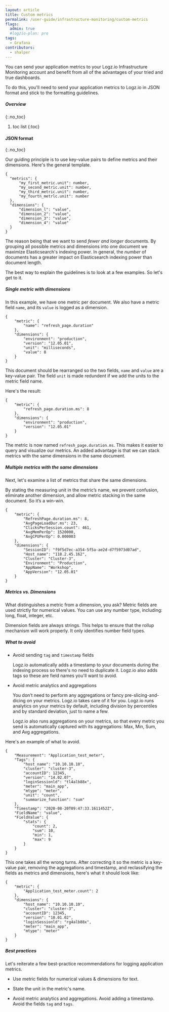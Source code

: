 ```yaml
---
layout: article
title: Custom metrics
permalink: /user-guide/infrastructure-monitoring/custom-metrics
flags:
  admin: true
  #logzio-plan: pro
tags:
  - Grafana
contributors:
  - shalper
---
```


You can send your application metrics to your Logz.io Infrastructure Monitoring account and benefit from all of the advantages of your tried and true dashboards.

To do this, you'll need to send your application metrics to Logz.io in JSON format and stick to the formatting guidelines.

##### Overview
{:.no_toc}

1. toc list
{:toc}

#### JSON format
{:.no_toc}

Our guiding principle is to use key-value pairs to define metrics and their dimensions.
Here's the general template.

  ```
  {
	"metrics": {
		"my_first_metric.unit": number,
		"my_second_metric.unit": number,
		"my_third_metric.unit": number,
		"my_fourtn_metrlc.unit": number
	},
	"dimensions": {
		"dimension_l": "value",
		"dimension_2": "value",
		"dimension_3": "value",
		"dimension_4": "value"
	}
  }
  ```

The reason being that we want to send _fewer and longer_ documents. 
By grouping all possible metrics and dimensions into one document we maximize Elasticsearch's indexing power. In general, the _number_ of documents has a greater impact on Elasticsearch indexing power than document length.

The best way to explain the guidelines is to look at a few examples. So let's get to it.

<div class="tasklist">

##### Single metric with dimensions

In this example, we have one metric per document. We also have a metric field `name`, and its `value` is logged as a dimension.

```
{
    "metric": {
        "name": "refresh_page.duration"
    },
    "dimensions": {
        "environment": "production",
        "version": "12.05.01",
        "unit": "milliseconds",
        "value": 8
    }
}
```

This document should be rearranged so the two fields, `name` and `value` are a key-value pair. The field `unit` is made redundent if we add the units to the metric field name.

Here's the result:

```
{
    "metric": {
        "refresh_page.duration.ms": 8
    },
    "dimensions": {
        "environment": "production",
        "version": "12.05.01"
    }
}
```

The metric is now named `refresh_page.duration.ms`. This makes it easier to query and visualize our metrics. An added advantage is that we can stack metrics with the same dimensions in the same document.

##### Multiple metrics with the same dimensions

Next, let's examine a list of metrics that share the same dimensions.

By stating the measuring unit in the metric’s name, we prevent confusion, eliminate another dimension, and allow metric stacking in the same document. So it’s a win-win.

```
{
	"metric": {
		"RefreshPage.duration.ms": 8,
		"AvgPageLoadDur.ms": 23,
		"ClicksPerSession.count": 461,
		"AvgMemPerOp": 1520000,
		"AvgCPUPerOp": 0.000003
	},
	"dimensions": {
		"SessionID": "f9f5d7ec-a354-5f5a-ae2d-d7f5973d07ad",
		"Host_name": "118.2.45.162",
		"Cluster": "Cluster-3",
		"Environment": "Production",
		"AppName": "Workshop",
		"AppVersion": "12.05.01"
	}
}
```

##### Metrics vs. Dimensions

What distinguishes a metric from a dimension, you ask?
Metric fields are used strictly for numerical values. You can use any number type, including: long, float, integer, etc.

Dimension fields are always strings. This helps to ensure that the rollup mechanism will work properly. It only identifies number field types.

##### What to avoid

* Avoid sending `tag` and `timestamp` fields

  Logz.io automatically adds a timestamp to your documents during the indexing process so there's no need to duplicate it. Logz.io also adds tags so these are field names you'll want to avoid.

* Avoid metric analytics and aggregations

  You don’t need to perform any aggregations or fancy pre-slicing-and-dicing on your metrics. Logz.io takes care of it for you. Logz.io runs analytics on your metrics by default, including division by percentiles and by standard deviation, just to name a few. 
  
  Logz.io also runs aggregations on your metrics, so that every metric you send is automatically captured with its aggregations: Max, Min, Sum, and Avg aggregations.

Here's an example of what to avoid.

```
{
    "Measurement": "Application_test_meter",
    "Tags": {
        "host_name": "10.10.10.10",
        "cluster": "cluster-3",
        "accountID": 12345,
        "version": "14.02.07",
        "loginSessionld": "tl4alb88x",
        "meter": "main_app",
        "mtype": "meter",
        "unit": "count",
        "summarize_function": "sum"
    },
    "Timestamp": "2020-08-20T09:47:33.1611452Z",
    "FieldName": "value",
    "FieldValue": {
        "stats": {
            "count": 2,
            "sum": 10,
            "min": 1,
            "max": 9
        }
    }
}
```

This one takes all the wrong turns. After correcting it so the metric is a key-value pair, removing the aggregations and timestamp, and reclassifying the fields as metrics and dimensions, here's what it should look like:


```
{
	"metric": {
		"Application_test_meter.count": 2
	},
	"dimensions": {
		"host_name": "10.10.10.10",
		"cluster": "cluster-3",
		"accountID": 12345,
		"version": "10.01.02",
		"loginSessionld": "rg4alb88x",
		"meter": "main_app",
		"mtype": "meter"
	}
}
```

##### Best practices

Let's reiterate a few best-practice recommendations for logging application metrics.

* Use metric fields for numerical values & dimensions for text.

* State the unit in the metric's name.

* Avoid metric analytics and aggregations. Avoid adding a timestamp. Avoid the fields `tag` and `tags`.

